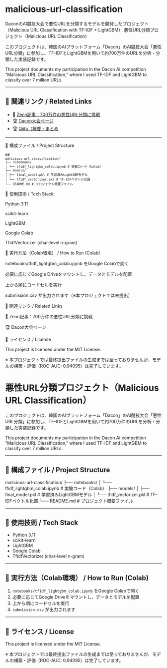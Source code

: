 # malicious-url-classification
DaconのAI競技大会で悪性URLを分類するモデルを開発したプロジェクト（Malicious URL Classification with TF-IDF + LightGBM）
悪性URL分類プロジェクト（Malicious URL Classification）

このプロジェクトは、韓国のAIプラットフォーム「Dacon」のAI競技大会「悪性URL分類」に参加し、TF-IDFとLightGBMを用いて約700万件のURLを分析・分類した実装記録です。

This project documents my participation in the Dacon AI competition “Malicious URL Classification,” where I used TF-IDF and LightGBM to classify over 7 million URLs.

---

## 🔗 関連リンク / Related Links

- 📘 [Zenn記事：700万件の悪性URL分類に挑戦](https://zenn.dev/your-article-url)
- 🏆 [Dacon大会ページ](https://dacon.io/competitions/official/236233/overview/description)
- 🏆 [Qiita（概要・まとめ](https://qiita.com/hyeon/items/f2a99f6a54742360fc0f)

---

📂 構成ファイル / Project Structure

<pre><code>##<code> 
malicious-url-classification/ 
├── notebooks/ 
│ └── tfidf_lightgbm_colab.ipynb # 実験コード（Colab） 
├── models/ 
│ ├── final_model.pkl # 学習済みLightGBMモデル 
│ └── tfidf_vectorizer.pkl # TF-IDFベクトル化器 
└── README.md # プロジェクト概要ファイル </code> </code></pre>


🚀 使用技術 / Tech Stack

Python 3.11

scikit-learn

LightGBM

Google Colab

TfidfVectorizer (char-level n-gram)

📝 実行方法（Colab環境） / How to Run (Colab)

notebooks/tfidf_lightgbm_colab.ipynb をGoogle Colabで開く

必要に応じてGoogle Driveをマウントし、データとモデルを配置

上から順にコードセルを実行

submission.csv が出力されます（※本プロジェクトでは未提出）

🔗 関連リンク / Related Links

📘 Zenn記事：700万件の悪性URL分類に挑戦

🏆 Dacon大会ページ

📌 ライセンス / License

This project is licensed under the MIT License.

※ 本プロジェクトでは最終提出ファイルの生成までは至っておりませんが、モデルの構築・評価（ROC-AUC: 0.94095）は完了しています。


# 悪性URL分類プロジェクト（Malicious URL Classification）

このプロジェクトは、韓国のAIプラットフォーム「Dacon」のAI競技大会「悪性URL分類」に参加し、TF-IDFとLightGBMを用いて約700万件のURLを分析・分類した実装記録です。

This project documents my participation in the Dacon AI competition “Malicious URL Classification,” where I used TF-IDF and LightGBM to classify over 7 million URLs.

---

## 📂 構成ファイル / Project Structure

malicious-url-classification/ 
├── notebooks/ 
│ └── tfidf_lightgbm_colab.ipynb # 実験コード（Colab） 
├── models/ 
│ ├── final_model.pkl # 学習済みLightGBMモデル 
│ └── tfidf_vectorizer.pkl # TF-IDFベクトル化器 
└── README.md # プロジェクト概要ファイル

---

## 🚀 使用技術 / Tech Stack

- Python 3.11
- scikit-learn
- LightGBM
- Google Colab
- TfidfVectorizer (char-level n-gram)

---

## 📝 実行方法（Colab環境） / How to Run (Colab)

1. `notebooks/tfidf_lightgbm_colab.ipynb` をGoogle Colabで開く
2. 必要に応じてGoogle Driveをマウントし、データとモデルを配置
3. 上から順にコードセルを実行
4. `submission.csv` が出力されます

---

## 📌 ライセンス / License

This project is licensed under the MIT License.

※ 本プロジェクトでは最終提出ファイルの生成までは至っておりませんが、モデルの構築・評価（ROC-AUC: 0.94095）は完了しています。

